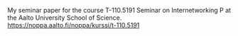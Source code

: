My seminar paper for the course T-110.5191 Seminar on Internetworking P at the Aalto University School of Science.
https://noppa.aalto.fi/noppa/kurssi/t-110.5191
